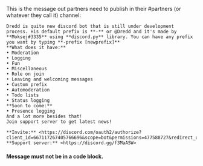 This is the message out partners need to publish in their #partners (or whatever they call it) channel:

```
Dredd is quite new discord bot that is still under development process. His default prefix is **-** or @Dredd and it's made by **Moksej#3335** using **discord.py** library. You can have any prefix you want by typing **-prefix [newprefix]**
**What does it have:**
• Moderation
• Logging
• Fun
• Miscellaneous
• Role on join
• Leaving and welcoming messages
• Custom prefix
• Automoderation
• Todo lists
• Status logging
**Soon to come:**
• Presence logging
And a lot more besides that!
Join support server to get latest news!

**Invite:** <https://discord.com/oauth2/authorize?client_id=667117267405766696&scope=bot&permissions=477588727&redirect_uri=https%3A%2F%2Fdiscord.gg%2Ff3MaASW&response_type=code>
**Support server:** <https://discord.gg/f3MaASW>
```

#### Message must **not** be in a code block.
